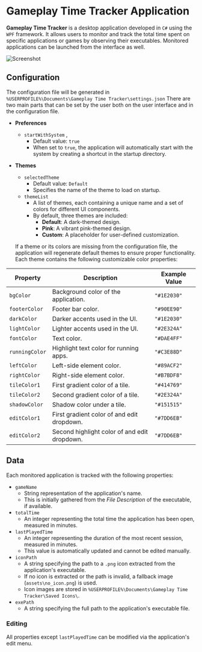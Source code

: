 # Gameplay Time Tracker Application

**Gameplay Time Tracker** is a desktop application developed in `C#` using the `WPF` framework. It allows users to monitor and track the total time spent on specific applications or games by observing their executables.
Monitored applications can be launched from the interface as well.

![Screenshot](https://www.kepfeltoltes.eu/images/2024/12/05/284app_screenshot2.png)

## Configuration
The configuration file will be generated in `%USERPROFILE%\Documents\Gameplay Time Tracker\settings.json`
There are two main parts that can be set by the user both on the user interface and in the configuration file.

- **Preferences**
	- `startWithSystem` , 
		- Default value: `true`
		- When set to `true`, the application will automatically start with the system by creating a shortcut in the startup directory.
- **Themes**
	- `selectedTheme`
		- Default value: `Default`
		- Specifies the name of the theme to load on startup.
	- `themeList`
		- A list of themes, each containing a unique name and a set of colors for different UI components.
		- By default, three themes are included:
			-   **Default**: A dark-themed design.
			-   **Pink**: A vibrant pink-themed design.
			-   **Custom**: A placeholder for user-defined customization.
			
	If a theme or its colors are missing from the configuration file, the application will regenerate default themes to ensure proper functionality.
	Each theme contains the following customizable color properties:
	
| Property       |Description                                     |Example Value     |
|----------------|------------------------------------------------|------------------|
| `bgColor`      | Background color of the application.           | `"#1E2030"`      | 
| `footerColor`  | Footer bar color.                              | `"#90EE90"`      | 
| `darkColor`    | Darker accents used in the UI.                 | `"#1E2030"`      | 
| `lightColor`   | Lighter accents used in the UI.                | `"#2E324A"`      | 
| `fontColor`    | Text color.                                    | `"#DAE4FF"`      | 
| `runningColor` | Highlight text color for running apps.         | `"#C3E88D"`      | 
| `leftColor`    | Left-side element color.                       | `"#89ACF2"`      | 
| `rightColor`   | Right-side element color.                      | `"#B7BDF8"`      | 
| `tileColor1`   | First gradient color of a tile.                | `"#414769"`      | 
| `tileColor2`   | Second gradient color of a tile.               | `"#2E324A"`      | 
| `shadowColor`  | Shadow color under a tile.                     | `"#151515"`      | 
| `editColor1`   | First gradient color of and edit dropdown.     | `"#7DD6EB"`      | 
| `editColor2`   | Second highlight color of and edit dropdown.   | `"#7DD6EB"`      |

## Data 
	
Each monitored application is tracked with the following properties:
- `gameName` 
	- String representation of the application's name. 
	- This is initially gathered from the _File Description_ of the executable, if available.
- `totalTime` 
	- An integer representing the total time the application has been open, measured in minutes.
- `lastPlayedTime`
	- An integer representing the duration of the most recent session, measured in minutes.
	- This value is automatically updated and cannot be edited manually.
- `iconPath`
	- A string specifying the path to a `.png` icon extracted from the application's executable.
	- If no icon is extracted or the path is invalid, a fallback image (`assets\no_icon.png`) is used.
	- Icon images are stored in `%USERPROFILE%\Documents\Gameplay Time Tracker\Saved Icons\`.
- `exePath`
    - A string specifying the full path to the application's executable file.
    
### Editing
All properties except `lastPlayedTime` can be modified via the application's edit menu.
	


